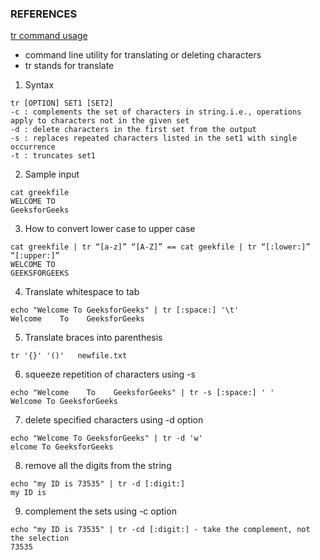 ### REFERENCES ###
[tr command usage](https://www.geeksforgeeks.org/tr-command-in-unix-linux-with-examples/)
- command line utility for translating or deleting characters
- tr stands for translate

1. Syntax
```
tr [OPTION] SET1 [SET2]
-c : complements the set of characters in string.i.e., operations apply to characters not in the given set
-d : delete characters in the first set from the output
-s : replaces repeated characters listed in the set1 with single occurrence
-t : truncates set1
```

2. Sample input
```
cat greekfile
WELCOME TO 
GeeksforGeeks
```

3. How to convert lower case to upper case
```
cat greekfile | tr “[a-z]” “[A-Z]” == cat geekfile | tr “[:lower:]” “[:upper:]”
WELCOME TO
GEEKSFORGEEKS
```

4. Translate whitespace to tab
```
echo "Welcome To GeeksforGeeks" | tr [:space:] '\t'
Welcome    To    GeeksforGeeks
```

5. Translate braces into parenthesis
```
tr '{}' '()'   newfile.txt
```

6. squeeze repetition of characters using -s
```
echo "Welcome    To    GeeksforGeeks" | tr -s [:space:] ' '
Welcome To GeeksforGeeks
```

7. delete specified characters using -d option
```
echo "Welcome To GeeksforGeeks" | tr -d 'w'
elcome To GeeksforGeeks
```

8. remove all the digits from the string
```
echo "my ID is 73535" | tr -d [:digit:]
my ID is
```

9. complement the sets using -c option
```
echo "my ID is 73535" | tr -cd [:digit:] - take the complement, not the selection
73535
```

